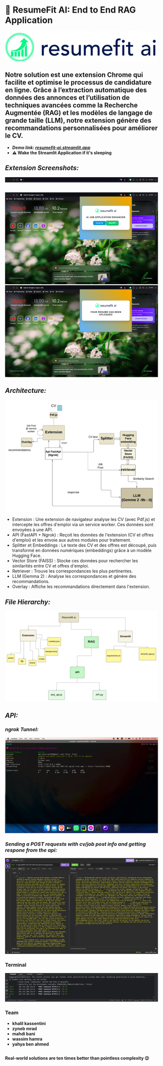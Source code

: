 # **🚀 ResumeFit AI: End to End RAG Application**

![file](Extension/assets/background.png.png)


## Notre solution est une extension Chrome qui facilite et optimise le processus de candidature en ligne. Grâce à l’extraction automatique des données des annonces et l’utilisation de techniques avancées comme la Recherche Augmentée (RAG) et les modèles de langage de grande taille (LLM), notre extension génère des recommandations personnalisées pour améliorer le CV.
  *  ***Demo link: [resumefit-ai.streamlit.app](https://resumefit-ai.streamlit.app/)***
  * **⚠️ Wake the Streamlit Application if it's sleeping**
## ***Extension Screenshots:***

![Architecture](Extension/assets/banner.png)
##
![Architecture](Extension/assets/upload.png)
![Architecture](Extension/assets/resume-uploaded.png)


## ***Architecture:***

![Architecture](Extension/assets/architecture.jpeg)
* Extension : Une extension de navigateur analyse les CV (avec Pdf.js) et intercepte les offres d'emploi via un service worker. Ces données sont envoyées à une API.
* API (FastAPI + Ngrok) : Reçoit les données de l'extension (CV et offres d'emploi) et les envoie aux autres modules pour traitement.
* Splitter et Embeddings : Le texte des CV et des offres est découpé, puis transformé en données numériques (embeddings) grâce à un modèle Hugging Face.
* Vector Store (FAISS) : Stocke ces données pour rechercher les similarités entre CV et offres d'emploi.
* Retriever : Trouve les correspondances les plus pertinentes.
* LLM (Gemma 2) : Analyse les correspondances et génère des recommandations.
* Overlay : Affiche les recommandations directement dans l'extension.

## ***File Hierarchy:***

![file](Extension/assets/file-hierarchy.jpeg)

## ***API:***

### ***ngrok Tunnel:***

![file](Extension/assets/ngrok.png)

### ***Sending a POST requests with cv/job post info and getting respone from the api:***

![file](Extension/assets/request.png)
### Terminal
![file](Extension/assets/terminal.png)

### Team 
  * **khalil kassentini**
  * **zyneb mrad**
  * **mahdi bani**
  * **wassim hamra**
  * **yahya ben ahmed**
##

**Real-world solutions are ten times better than pointless complexity 😉**